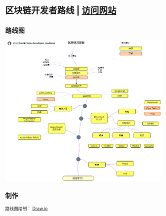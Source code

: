 # 区块链开发者路线 | [访问网站](https://susuwataricoder.github.io/blockchain-developer-roadmap-zh/.)
 

## 路线图


![Roadmap](https://github.com/aturX/blockchain-developer-roadmap/blob/master/imagens/roadmap-blockchain.png?raw=true)

 
 
## 制作

路线图绘制： [Draw.io](https://www.draw.io/)

 